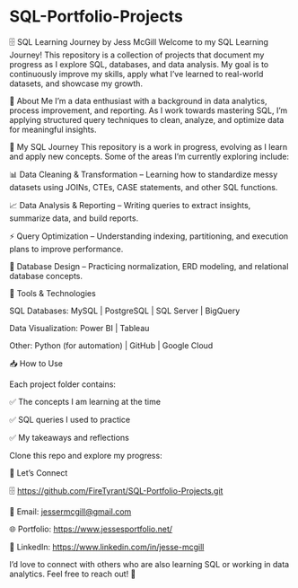 # SQL-Portfolio-Projects

🗄️ SQL Learning Journey by Jess McGill
Welcome to my SQL Learning Journey! This repository is a collection of projects that document my progress as I explore SQL, databases, and data analysis. My goal is to continuously improve my skills, apply what I’ve learned to real-world datasets, and showcase my growth.

📌 About Me
I’m a data enthusiast with a background in data analytics, process improvement, and reporting. As I work towards mastering SQL, I’m applying structured query techniques to clean, analyze, and optimize data for meaningful insights.


📂 My SQL Journey
This repository is a work in progress, evolving as I learn and apply new concepts. Some of the areas I’m currently exploring include:

📊 Data Cleaning & Transformation – Learning how to standardize messy datasets using JOINs, CTEs, CASE statements, and other SQL functions.

📈 Data Analysis & Reporting – Writing queries to extract insights, summarize data, and build reports.

⚡ Query Optimization – Understanding indexing, partitioning, and execution plans to improve performance.

📡 Database Design – Practicing normalization, ERD modeling, and relational database concepts.

🔧 Tools & Technologies

SQL Databases: MySQL | PostgreSQL | SQL Server | BigQuery

Data Visualization: Power BI | Tableau

Other: Python (for automation) | GitHub | Google Cloud


📥 How to Use

Each project folder contains:

✅ The concepts I am learning at the time

✅ SQL queries I used to practice

✅ My takeaways and reflections

Clone this repo and explore my progress:


🚀 Let’s Connect

🗄️ https://github.com/FireTyrant/SQL-Portfolio-Projects.git

📧 Email: jessermcgill@gmail.com

🌐 Portfolio: https://www.jessesportfolio.net/

💼 LinkedIn: https://www.linkedin.com/in/jesse-mcgill


I’d love to connect with others who are also learning SQL or working in data analytics. Feel free to reach out! 🚀
